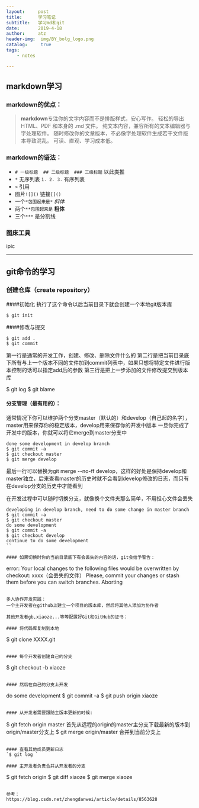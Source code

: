 ```yaml
---
layout:     post
title:      学习笔记
subtitle:   学习md和git
date:       2019-4-18
author:     atz
header-img:  img/BY_bolg_logo.png
catalog: 	 true
tags:
    - notes

---
```


## markdown学习
### markdown的优点：
> **markdown**专注你的文字内容而不是排版样式，安心写作。
轻松的导出 HTML、PDF 和本身的 .md 文件。
纯文本内容，兼容所有的文本编辑器与字处理软件。
随时修改你的文章版本，不必像字处理软件生成若干文件版本导致混乱。
可读、直观、学习成本低。

### markdown的语法：

*  `# 一级标题  ## 二级标题  ### 三级标题` 以此类推
*  `*` 无序列表    `1. 2. 3.` 有序列表
*  `>` 引用
*  图片`![]()` 链接`[]()`
*   一个`*包围起来是*` *斜体*
*   两个`**包围起来是` **粗体**
*   三个`***` 是分割线   

### 图床工具
ipic
***

## git命令的学习

### 创建仓库（create repository）



####初始化
执行了这个命令以后当前目录下就会创建一个本地git版本库

`$ git init`

####修改与提交
```
$ git add .
$ git commit
```


第一行是通常的开发工作，创建、修改、删除文件什么的
第二行是把当前目录底下所有与上一个版本不同的文件加到commit列表中，如果只想将特定文件进行版本控制的话可以指定add后的参数
第三行是把上一步添加的文件修改提交到版本库

$ git log
$ git blame

#### 分支管理（最有用的）：
通常情况下你可以维护两个分支master（默认的）和develop（自己起的名字），master用来保存你的稳定版本，develop用来保存你的开发中版本
一旦你完成了开发中的版本，你就可以将它merge到master分支中

```
done some development in develop branch
$ git commit -a
$ git checkout master
$ git merge develop
```

最后一行可以替换为git merge --no-ff develop，这样的好处是保持develop和master独立，后来查看master的历史时就不会看到develop修改的日志，而只有在develop分支的历史中才能看到

在开发过程中可以随时切换分支，就像换个文件夹那么简单，不用担心文件会丢失
```
developing in develop branch, need to do some change in master branch
$ git commit -a
$ git checkout master
do some development
$ git commit -a
$ git checkout develop
continue to do some development
``

#### 如果切换时你的当前目录底下有会丢失的内容的话，git会给予警告：

```
error: Your local changes to the following files would be overwritten by checkout:
xxxx（会丢失的文件）
Please, commit your changes or stash them before you can switch branches.
Aborting
```

多人协作开发实践：
一个主开发者在github上建立一个项目的版本库，然后将其他人添加为协作者

其他开发者gb,xiaoze...等等配置好Git和GitHub的证书：

#### 将代码库复制到本地
```
$ git clone XXXX.git
```

#### 每个开发者创建自己的分支
```
$ git checkout -b xiaoze
```

#### 然后在自己的分支上开发
```
do some development
$ git commit -a
$ git push origin xiaoze
```

#### 从开发者需要跟随主版本更新的时候:
```
$ git fetch origin master 首先从远程的origin的master主分支下载最新的版本到origin/master分支上
$ git merge origin/master 合并到当前分支上
```

#### 查看其他成员更新日志
`$ git log `

#### 主开发者负责合并从开发者的分支
```
$ git fetch origin
$ git diff xiaoze
$ git merge xiaoze
```

参考：
https://blog.csdn.net/zhengdanwei/article/details/8563628
